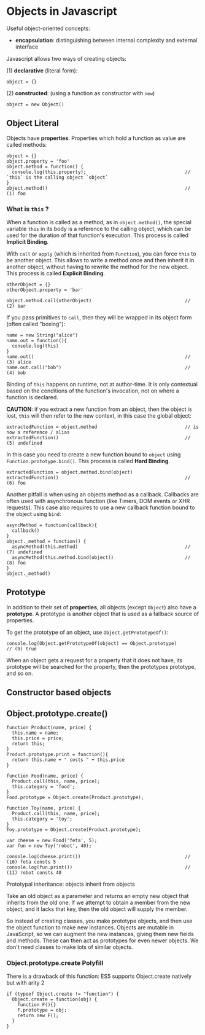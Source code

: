 # Objects in Javascript

Useful object-oriented concepts:

* __encapsulation__: distinguishing between internal complexity and external interface




Javascript allows two ways of creating objects:

(1) __declarative__ (literal form):

    object = {}

(2) __constructed__: (using a function as constructor with `new`)

    object = new Object()

## Object Literal

Objects have __properties__. Properties which hold a function as value are called methods:

    object = {}
    object.property = 'foo'
    object.method = function() {
      console.log(this.property);                                    // `this` is the calling object `object`
    }
    object.method()                                                  // (1) foo

### What is `this` ?

When a function is called as a method, as in `object.method()`, the special variable `this` in its body is a 
reference to the calling object, which can be used for the duration of that function's execution. This process
is called __Implicit Binding__.

With `call` or `apply` (which is inherited from `Function`), you can force `this` to be another object. This allows to
write a method once and then inherit it in another object, without having to rewrite the method for the new object. 
This process is called __Explicit Binding__.

    otherObject = {}
    otherObject.property = 'bar'

    object.method.call(otherObject)                                  // (2) bar

If you pass primitives to `call`, then they will be wrapped in its object form (often called "boxing"):

    name = new String("alice")
    name.out = function(){
      console.log(this)
    }
    name.out()                                                       // (3) alice
    name.out.call("bob")                                             // (4) bob

Binding of `this` happens on runtime, not at author-time. It is only contextual based on the
conditions of the function's invocation, not on where a function is declared.

__CAUTION__: if you extract a new function from an object, then the object is lost, `this` will then refer to
the new context, in this case the global object:

    extractedFunction = object.method                                // is now a reference / alias
    extractedFunction()                                              // (5) undefined

In this case you need to create a new function bound to `object` using `Function.prototype.bind()`. This
process is called __Hard Binding__.

    extractedFunction = object.method.bind(object)
    extractedFunction()                                              // (6) foo

Another pitfall is when using an objects method as a callback. Callbacks are often used with asynchronous 
function (like Timers, DOM events or XHR requests). This case also requires to use a new callback function 
bound to the object using `bind`:

    asyncMethod = function(callback){
      callback()
    }
    object._method = function() {
      asyncMethod(this.method)                                       // (7) undefined
      asyncMethod(this.method.bind(object))                          // (8) foo
    }
    object._method()


## Prototype

In addition to their set of __properties__, all objects (except `Object`) also have a __prototype__. 
A prototype is another object that is used as a fallback source of properties.

To get the prototype of an object, use `Object.getPrototypeOf()`:

    console.log(Object.getPrototypeOf(object) == Object.prototype)       // (9) true

When an object gets a request for a property that it does not have, its prototype will be searched for the 
property, then the prototypes prototype, and so on.




## Constructor based objects

## Object.prototype.create()


    function Product(name, price) {
      this.name = name;
      this.price = price;
      return this;
    }
    Product.prototype.print = function(){
      return this.name + " costs " + this.price
    }

    function Food(name, price) {
      Product.call(this, name, price);
      this.category = 'food';
    }
    Food.prototype = Object.create(Product.prototype);

    function Toy(name, price) {
      Product.call(this, name, price);
      this.category = 'toy';
    }
    Toy.prototype = Object.create(Product.prototype);

    var cheese = new Food('feta', 5);
    var fun = new Toy('robot', 40);

    console.log(cheese.print())                                      // (10) feta consts 5
    console.log(fun.print())                                         // (11) robot consts 40


Prototypal inheritance: objects inherit from objects

Take an old object as a parameter and returns an empty new object that inherits from the old one.
If we attempt to obtain a member from the new object, and it lacks that key, then the old object will supply the member.

So instead of creating classes, you make prototype objects, and then use the object function to make new instances.
Objects are mutable in JavaScript, so we can augment the new instances, giving them new fields and methods. These can then act as prototypes for even newer objects.
We don't need classes to make lots of similar objects.

### Object.prototype.create Polyfill

There is a drawback of this function: ES5 supports Object.create natively but with arity 2

    if (typeof Object.create != "function") {
      Object.create = function(obj) {
        function F(){}
        F.prototype = obj;
        return new F();
      }
    }
